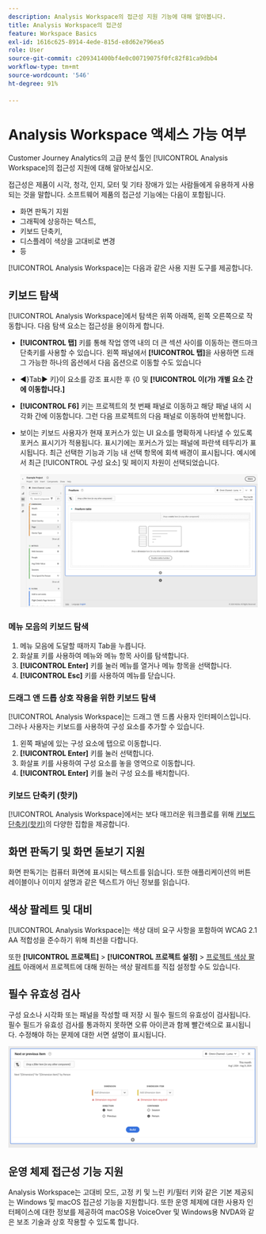 ```yaml
---
description: Analysis Workspace의 접근성 지원 기능에 대해 알아봅니다.
title: Analysis Workspace의 접근성
feature: Workspace Basics
exl-id: 1616c625-8914-4ede-815d-e8d62e796ea5
role: User
source-git-commit: c209341400bf4e0c00719075f0fc82f81ca9dbb4
workflow-type: tm+mt
source-wordcount: '546'
ht-degree: 91%

---
```


# Analysis Workspace 액세스 가능 여부

Customer Journey Analytics의 고급 분석 툴인 [!UICONTROL Analysis Workspace]의 접근성 지원에 대해 알아보십시오.

접근성은 제품이 시각, 청각, 인지, 모터 및 기타 장애가 있는 사람들에게 유용하게 사용되는 것을 말합니다. 소프트웨어 제품의 접근성 기능에는 다음이 포함됩니다.

* 화면 판독기 지원
* 그래픽에 상응하는 텍스트,
* 키보드 단축키,
* 디스플레이 색상을 고대비로 변경
* 등

[!UICONTROL Analysis Workspace]는 다음과 같은 사용 지원 도구를 제공합니다.

## 키보드 탐색

[!UICONTROL Analysis Workspace]에서 탐색은 위쪽 아래쪽, 왼쪽 오른쪽으로 작동합니다. 다음 탐색 요소는 접근성을 용이하게 합니다.

* **[!UICONTROL 탭]** 키를 통해 작업 영역 내의 더 큰 섹션 사이를 이동하는 랜드마크 단축키를 사용할 수 있습니다. 왼쪽 패널에서 **[!UICONTROL 탭]**&#x200B;을 사용하면 드래그 가능한 하나의 옵션에서 다음 옵션으로 이동할 수도 있습니다
* ◀&rbrace;︎Tab▶ 키&rbrace;︎이 요소를 강조 표시한 후 &lbrace;0 및 **[!UICONTROL 이(가) 개별 요소 간에 이동합니다.]**
* **[!UICONTROL F6]** 키는 프로젝트의 첫 번째 패널로 이동하고 해당 패널 내의 시각화 간에 이동합니다. 그런 다음 프로젝트의 다음 패널로 이동하여 반복합니다.
* 보이는 키보드 사용자가 현재 포커스가 있는 UI 요소를 명확하게 나타낼 수 있도록 포커스 표시기가 적용됩니다. 표시기에는 포커스가 있는 패널에 파란색 테두리가 표시됩니다. 최근 선택한 기능과 기능 내 선택 항목에 회색 배경이 표시됩니다. 예시에서 최근 [!UICONTROL 구성 요소] 및 페이지 차원이 선택되었습니다.

  ![Freeform table showing a focus ndicator of a blue border around the Freeform table.](assets/focus-indicator.png)

### 메뉴 모음의 키보드 탐색

1. 메뉴 모음에 도달할 때까지 Tab을 누릅니다.
1. 화살표 키를 사용하여 메뉴와 메뉴 항목 사이를 탐색합니다.
1. **[!UICONTROL Enter]** 키를 눌러 메뉴를 열거나 메뉴 항목을 선택합니다.
1. **[!UICONTROL Esc]** 키를 사용하여 메뉴를 닫습니다.

### 드래그 앤 드롭 상호 작용을 위한 키보드 탐색

[!UICONTROL Analysis Workspace]는 드래그 앤 드롭 사용자 인터페이스입니다. 그러나 사용자는 키보드를 사용하여 구성 요소를 추가할 수 있습니다.

1. 왼쪽 패널에 있는 구성 요소에 탭으로 이동합니다.
1. **[!UICONTROL Enter]** 키를 눌러 선택합니다.
1. 화살표 키를 사용하여 구성 요소를 놓을 영역으로 이동합니다.
1. **[!UICONTROL Enter]** 키를 눌러 구성 요소를 배치합니다.

### 키보드 단축키 (핫키)

[!UICONTROL Analysis Workspace]에서는 보다 매끄러운 워크플로를 위해 [키보드 단축키(핫키)](/help/analysis-workspace/build-workspace-project/fa-shortcut-keys.md)의 다양한 집합을 제공합니다.

## 화면 판독기 및 화면 돋보기 지원

화면 판독기는 컴퓨터 화면에 표시되는 텍스트를 읽습니다. 또한 애플리케이션의 버튼 레이블이나 이미지 설명과 같은 텍스트가 아닌 정보를 읽습니다.

## 색상 팔레트 및 대비

[!UICONTROL Analysis Workspace]는 색상 대비 요구 사항을 포함하여 WCAG 2.1 AA 적합성을 준수하기 위해 최선을 다합니다.

또한 **[!UICONTROL 프로젝트]** > **[!UICONTROL 프로젝트 설정]** > [프로젝트 색상 팔레트](/help/analysis-workspace/build-workspace-project/color-palettes.md) 아래에서 프로젝트에 대해 원하는 색상 팔레트를 직접 설정할 수도 있습니다.

## 필수 유효성 검사

구성 요소나 시각화 또는 패널을 작성할 때 저장 시 필수 필드의 유효성이 검사됩니다. 필수 필드가 유효성 검사를 통과하지 못하면 오류 아이콘과 함께 빨간색으로 표시됩니다. 수정해야 하는 문제에 대한 서면 설명이 표시됩니다.

![Segment Builder and error validation indicator.](assets/error-validation.png)

## 운영 체제 접근성 기능 지원

Analysis Workspace는 고대비 모드, 고정 키 및 느린 키/필터 키와 같은 기본 제공되는 Windows 및 macOS 접근성 기능을 지원합니다. 또한 운영 체제에 대한 사용자 인터페이스에 대한 정보를 제공하여 macOS용 VoiceOver 및 Windows용 NVDA와 같은 보조 기술과 상호 작용할 수 있도록 합니다.
